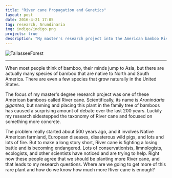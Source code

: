 ```yaml
---
title: "River cane Propagation and Genetics"
layout: post
date: 2016-4-21 17:05
tag: research, Arundinaria
img: indigo/indigo.png
projects: true
description: "My master's research project into the American bamboo River cane including tissue culture and population genetics"
---
```


![TallasseeForest](https://github.com/rajewski/rajewski.github.io/raw/master/assets/images/Tallassee%20Initial%20Hike%208.jpg)

---
When most people think of bamboo, their minds jump to Asia, but there are actually many species of bamboo that are native to North and South America. There are even a few species that grow naturally in the United States.

The focus of my master's degree research project was one of these American bamboos called River cane. Scientifically, its name is <em>Arunindaria gigantea</em>, but naming and placing this plant in the family tree of bamboos has caused a surprising amount of debate over the last 200 years. Luckily my research sidestepped the taxonomy of River cane and focused on something more concrete.

The problem really started about 500 years ago, and it involves Native American farmland, European diseases, disasterous wild pigs, and lots and lots of fire. But to make a long story short, River cane is fighting a losing battle and is becoming endangered. Lots of conservationists, limnologists, ecologists, and other scientists have noticed and are trying to help. Right now these people agree that we should be planting more River cane, and that leads to my research questions. Where are we going to get more of this rare plant and how do we know how much more River cane is enough?

